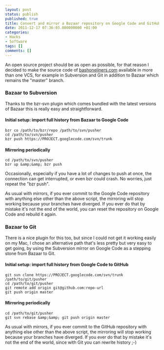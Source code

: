 ```yaml
---
layout: post
status: publish
published: true
title: Convert and mirror a Bazaar repository on Google Code and GitHub
date: 2011-12-17 07:36:03.000000000 +01:00
categories:
- Hacks
- Software
tags: []
comments: []
---
```

An open source project should be as open as possible, for that reason I decided to make the source code of <a href="http://www.bashoneliners.com/">bashoneliners.com</a> available in more than one VCS, for example in Subversion and Git in addition to Bazaar which remains the "master" branch.
<h3>Bazaar to Subversion</h3>
Thanks to the bzr-svn plugin which comes bundled with the latest versions of Bazaar this is really easy and straightforward.
<h4>Initial setup: import full history from Bazaar to Google Code</h4>

```
bzr co /path/to/bzr/repo /path/to/svn/pusher
cd /path/to/svn/pusher
bzr push https://PROJECT.googlecode.com/svn/trunk
```

<h4>Mirroring periodically</h4>

```
cd /path/to/svn/pusher
bzr up &amp;&amp; bzr push
```

Occasionally, especially if you have a lot of changes to push at once, the connection can get interrupted, or even bzr could crash. No worries, just repeat the "bzr push".

As usual with mirrors, if you ever commit to the Google Code repository with anything else other than the above script, the mirroring will stop working because your branches have diverged. If you ever do that by mistake it's not the end of the world, you can reset the repository on Google Code and rebuild it again.
<h3>Bazaar to Git</h3>
There is a nice plugin for this too, but since I could not get it working easily on my Mac, I chose an alternative path that's less pretty but very easy to get going, by using the Subversion mirror on Google Code as a stepping stone from Bazaar to Git.
<h4>Initial setup: import full history from Google Code to GitHub</h4>

```
git svn clone https://PROJECT.googlecode.com/svn/trunk /path/to/git/pusher
cd /path/to/git/pusher
git remote add origin git@github.com:repo-url
git push origin master
```

<h4>Mirroring periodically</h4>

```
cd /path/to/git/pusher
git svn rebase &amp;&amp; git push origin master
```

As usual with mirrors, if you ever commit to the GitHub repository with anything else other than the above script, the mirroring will stop working because your branches have diverged. If you ever do that by mistake it's not the end of the world, since with Git you can rewrite history ;-)

